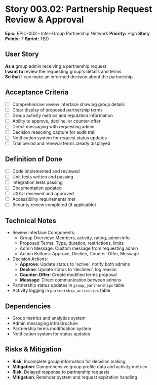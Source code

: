 # Story 003.02: Partnership Request Review & Approval

**Epic:** EPIC-003 - Inter-Group Partnership Network
**Priority:** High
**Story Points:** 7
**Sprint:** TBD

## User Story
**As a** group admin receiving a partnership request  
**I want to** review the requesting group's details and terms  
**So that** I can make an informed decision about the partnership  

## Acceptance Criteria
- [ ] Comprehensive review interface showing group details
- [ ] Clear display of proposed partnership terms
- [ ] Group activity metrics and reputation information
- [ ] Ability to approve, decline, or counter-offer
- [ ] Direct messaging with requesting admin
- [ ] Decision reasoning capture for audit trail
- [ ] Notification system for request status updates
- [ ] Trial period and renewal terms clearly displayed

## Definition of Done
- [ ] Code implemented and reviewed
- [ ] Unit tests written and passing
- [ ] Integration tests passing
- [ ] Documentation updated
- [ ] UX/UI reviewed and approved
- [ ] Accessibility requirements met
- [ ] Security review completed (if applicable)

## Technical Notes
- Review Interface Components:
  - Group Overview: Members, activity, rating, admin info
  - Proposed Terms: Type, duration, restrictions, limits
  - Admin Message: Custom message from requesting admin
  - Action Buttons: Approve, Decline, Counter-Offer, Message
- Decision Actions:
  - **Approve**: Update status to 'active', notify both admins
  - **Decline**: Update status to 'declined', log reason
  - **Counter-Offer**: Create modified terms proposal
  - **Message**: Direct communication between admins
- Partnership status updates in `group_partnerships` table
- Activity logging in `partnership_activities` table

## Dependencies
- Group metrics and analytics system
- Admin messaging infrastructure
- Partnership terms modification system
- Notification system for status updates

## Risks & Mitigation
- **Risk**: Incomplete group information for decision making
- **Mitigation**: Comprehensive group profile data and activity metrics
- **Risk**: Delayed response to partnership requests
- **Mitigation**: Reminder system and request expiration handling